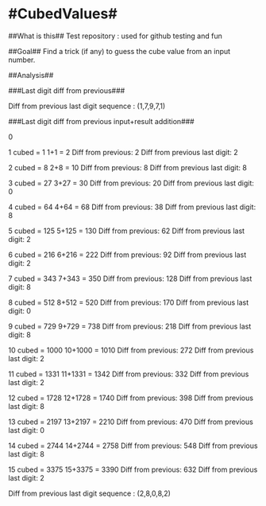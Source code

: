 #CubedValues#
===========

##What is this##
Test repository : used for github testing and fun

##Goal##
Find a trick (if any) to guess the cube value from an input number.

##Analysis##

###Last digit diff from previous###

Diff from previous last digit sequence : (1,7,9,7,1)

###Last digit diff from previous input+result addition###

0

1 cubed = 1
1+1 = 2
Diff from previous: 2
Diff from previous last digit: 2

2 cubed = 8
2+8 = 10
Diff from previous: 8
Diff from previous last digit: 8

3 cubed = 27
3+27 = 30
Diff from previous: 20
Diff from previous last digit: 0

4 cubed = 64
4+64 = 68
Diff from previous: 38
Diff from previous last digit: 8

5 cubed = 125
5+125 = 130
Diff from previous: 62
Diff from previous last digit: 2

6 cubed = 216
6+216 = 222
Diff from previous: 92
Diff from previous last digit: 2

7 cubed = 343
7+343 = 350
Diff from previous: 128
Diff from previous last digit: 8

8 cubed = 512
8+512 = 520
Diff from previous: 170
Diff from previous last digit: 0

9 cubed = 729
9+729 = 738
Diff from previous: 218
Diff from previous last digit: 8

10 cubed = 1000
10+1000 = 1010
Diff from previous: 272
Diff from previous last digit: 2

11 cubed = 1331
11+1331 = 1342
Diff from previous: 332
Diff from previous last digit: 2

12 cubed = 1728
12+1728 = 1740
Diff from previous: 398
Diff from previous last digit: 8

13 cubed = 2197
13+2197 = 2210
Diff from previous: 470
Diff from previous last digit: 0

14 cubed = 2744
14+2744 = 2758
Diff from previous: 548
Diff from previous last digit: 8

15 cubed = 3375
15+3375 = 3390
Diff from previous: 632
Diff from previous last digit: 2

Diff from previous last digit sequence : (2,8,0,8,2)